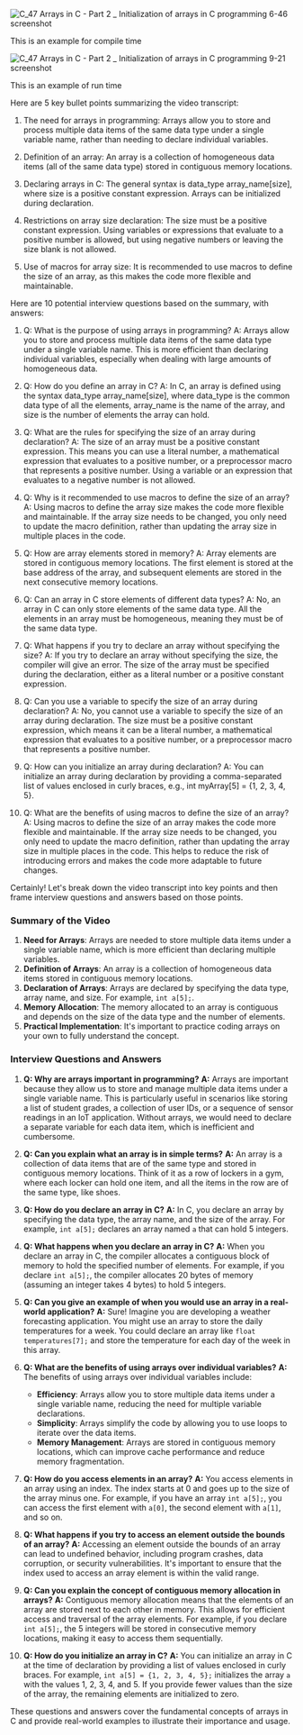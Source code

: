 ![C_47 Arrays in C - Part 2 _ Initialization of arrays in C programming 6-46 screenshot](https://github.com/user-attachments/assets/ea2fac3b-6055-4e2c-b3f0-9f15d19328e0)

 This is an example for compile time

![C_47 Arrays in C - Part 2 _ Initialization of arrays in C programming 9-21 screenshot](https://github.com/user-attachments/assets/01927df8-dedb-48d6-8d0f-39f9b28f47c9)

 This is an example of run time

Here are 5 key bullet points summarizing the video transcript:

1. The need for arrays in programming: Arrays allow you to store and process multiple data items of the same data type under a single variable name, rather than needing to declare individual variables.

2. Definition of an array: An array is a collection of homogeneous data items (all of the same data type) stored in contiguous memory locations.

3. Declaring arrays in C: The general syntax is data_type array_name[size], where size is a positive constant expression. Arrays can be initialized during declaration.

4. Restrictions on array size declaration: The size must be a positive constant expression. Using variables or expressions that evaluate to a positive number is allowed, but using negative numbers or leaving the size blank is not allowed.

5. Use of macros for array size: It is recommended to use macros to define the size of an array, as this makes the code more flexible and maintainable.

Here are 10 potential interview questions based on the summary, with answers:

1. Q: What is the purpose of using arrays in programming?
A: Arrays allow you to store and process multiple data items of the same data type under a single variable name. This is more efficient than declaring individual variables, especially when dealing with large amounts of homogeneous data.

2. Q: How do you define an array in C?
A: In C, an array is defined using the syntax data_type array_name[size], where data_type is the common data type of all the elements, array_name is the name of the array, and size is the number of elements the array can hold.

3. Q: What are the rules for specifying the size of an array during declaration?
A: The size of an array must be a positive constant expression. This means you can use a literal number, a mathematical expression that evaluates to a positive number, or a preprocessor macro that represents a positive number. Using a variable or an expression that evaluates to a negative number is not allowed.

4. Q: Why is it recommended to use macros to define the size of an array?
A: Using macros to define the array size makes the code more flexible and maintainable. If the array size needs to be changed, you only need to update the macro definition, rather than updating the array size in multiple places in the code.

5. Q: How are array elements stored in memory?
A: Array elements are stored in contiguous memory locations. The first element is stored at the base address of the array, and subsequent elements are stored in the next consecutive memory locations.

6. Q: Can an array in C store elements of different data types?
A: No, an array in C can only store elements of the same data type. All the elements in an array must be homogeneous, meaning they must be of the same data type.

7. Q: What happens if you try to declare an array without specifying the size?
A: If you try to declare an array without specifying the size, the compiler will give an error. The size of the array must be specified during the declaration, either as a literal number or a positive constant expression.

8. Q: Can you use a variable to specify the size of an array during declaration?
A: No, you cannot use a variable to specify the size of an array during declaration. The size must be a positive constant expression, which means it can be a literal number, a mathematical expression that evaluates to a positive number, or a preprocessor macro that represents a positive number.

9. Q: How can you initialize an array during declaration?
A: You can initialize an array during declaration by providing a comma-separated list of values enclosed in curly braces, e.g., int myArray[5] = {1, 2, 3, 4, 5}.

10. Q: What are the benefits of using macros to define the size of an array?
A: Using macros to define the size of an array makes the code more flexible and maintainable. If the array size needs to be changed, you only need to update the macro definition, rather than updating the array size in multiple places in the code. This helps to reduce the risk of introducing errors and makes the code more adaptable to future changes.

Certainly! Let's break down the video transcript into key points and then frame interview questions and answers based on those points.

### Summary of the Video
1. **Need for Arrays**: Arrays are needed to store multiple data items under a single variable name, which is more efficient than declaring multiple variables.
2. **Definition of Arrays**: An array is a collection of homogeneous data items stored in contiguous memory locations.
3. **Declaration of Arrays**: Arrays are declared by specifying the data type, array name, and size. For example, `int a[5];`.
4. **Memory Allocation**: The memory allocated to an array is contiguous and depends on the size of the data type and the number of elements.
5. **Practical Implementation**: It's important to practice coding arrays on your own to fully understand the concept.

### Interview Questions and Answers

1. **Q: Why are arrays important in programming?**
   **A:** Arrays are important because they allow us to store and manage multiple data items under a single variable name. This is particularly useful in scenarios like storing a list of student grades, a collection of user IDs, or a sequence of sensor readings in an IoT application. Without arrays, we would need to declare a separate variable for each data item, which is inefficient and cumbersome.

2. **Q: Can you explain what an array is in simple terms?**
   **A:** An array is a collection of data items that are of the same type and stored in contiguous memory locations. Think of it as a row of lockers in a gym, where each locker can hold one item, and all the items in the row are of the same type, like shoes.

3. **Q: How do you declare an array in C?**
   **A:** In C, you declare an array by specifying the data type, the array name, and the size of the array. For example, `int a[5];` declares an array named `a` that can hold 5 integers.

4. **Q: What happens when you declare an array in C?**
   **A:** When you declare an array in C, the compiler allocates a contiguous block of memory to hold the specified number of elements. For example, if you declare `int a[5];`, the compiler allocates 20 bytes of memory (assuming an integer takes 4 bytes) to hold 5 integers.

5. **Q: Can you give an example of when you would use an array in a real-world application?**
   **A:** Sure! Imagine you are developing a weather forecasting application. You might use an array to store the daily temperatures for a week. You could declare an array like `float temperatures[7];` and store the temperature for each day of the week in this array.

6. **Q: What are the benefits of using arrays over individual variables?**
   **A:** The benefits of using arrays over individual variables include:
   - **Efficiency**: Arrays allow you to store multiple data items under a single variable name, reducing the need for multiple variable declarations.
   - **Simplicity**: Arrays simplify the code by allowing you to use loops to iterate over the data items.
   - **Memory Management**: Arrays are stored in contiguous memory locations, which can improve cache performance and reduce memory fragmentation.

7. **Q: How do you access elements in an array?**
   **A:** You access elements in an array using an index. The index starts at 0 and goes up to the size of the array minus one. For example, if you have an array `int a[5];`, you can access the first element with `a[0]`, the second element with `a[1]`, and so on.

8. **Q: What happens if you try to access an element outside the bounds of an array?**
   **A:** Accessing an element outside the bounds of an array can lead to undefined behavior, including program crashes, data corruption, or security vulnerabilities. It's important to ensure that the index used to access an array element is within the valid range.

9. **Q: Can you explain the concept of contiguous memory allocation in arrays?**
   **A:** Contiguous memory allocation means that the elements of an array are stored next to each other in memory. This allows for efficient access and traversal of the array elements. For example, if you declare `int a[5];`, the 5 integers will be stored in consecutive memory locations, making it easy to access them sequentially.

10. **Q: How do you initialize an array in C?**
    **A:** You can initialize an array in C at the time of declaration by providing a list of values enclosed in curly braces. For example, `int a[5] = {1, 2, 3, 4, 5};` initializes the array `a` with the values 1, 2, 3, 4, and 5. If you provide fewer values than the size of the array, the remaining elements are initialized to zero.

These questions and answers cover the fundamental concepts of arrays in C and provide real-world examples to illustrate their importance and usage.

